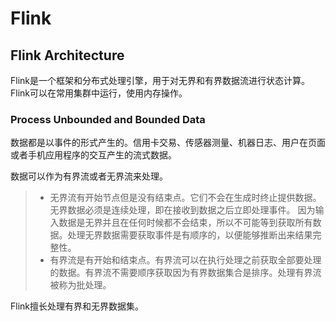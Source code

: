 # Flink
## Flink Architecture
Flink是一个框架和分布式处理引擎，用于对无界和有界数据流进行状态计算。Flink可以在常用集群中运行，使用内存操作。
### Process Unbounded and Bounded Data
数据都是以事件的形式产生的。信用卡交易、传感器测量、机器日志、用户在页面或者手机应用程序的交互产生的流式数据。

数据可以作为有界流或者无界流来处理。
>* 无界流有开始节点但是没有结束点。它们不会在生成时终止提供数据。无界数据必须是连续处理，即在接收到数据之后立即处理事件。
因为输入数据是无界并且在任何时候都不会结束，所以不可能等到获取所有数据。处理无界数据需要获取事件是有顺序的，以便能够推断出来结果完整性。
>* 有界流是有开始和结束点。有界流可以在执行处理之前获取全部要处理的数据。有界流不需要顺序获取因为有界数据集合是排序。处理有界流被称为批处理。

Flink擅长处理有界和无界数据集。